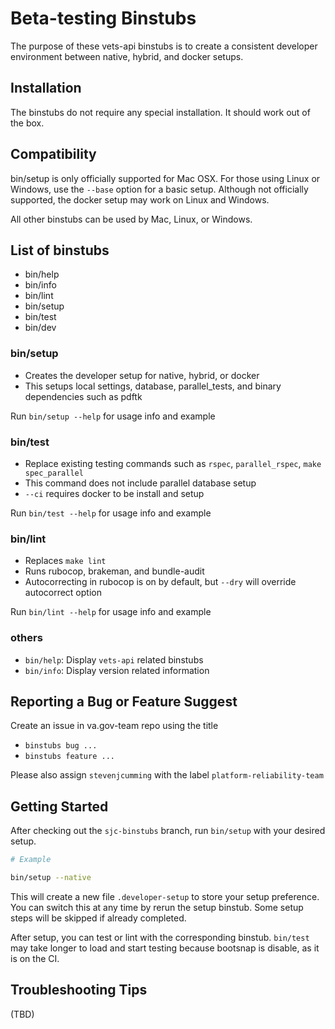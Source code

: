 # Beta-testing Binstubs

The purpose of these vets-api binstubs is to create a consistent developer environment between native, hybrid, and docker setups. 

## Installation

The binstubs do not require any special installation. It should work out of the box. 

## Compatibility 

bin/setup is only officially supported for Mac OSX. For those using Linux or Windows, use the `--base` option for a basic setup. Although not officially supported, the docker setup may work on Linux and Windows. 

All other binstubs can be used by Mac, Linux, or Windows. 

## List of binstubs

- bin/help
- bin/info
- bin/lint
- bin/setup
- bin/test
- bin/dev

### bin/setup

- Creates the developer setup for native, hybrid, or docker 
- This setups local settings, database, parallel_tests, and binary dependencies such as pdftk 

Run `bin/setup --help` for usage info and example 

### bin/test

- Replace existing testing commands such as `rspec`, `parallel_rspec`, `make spec_parallel`
- This command does not include parallel database setup
- `--ci` requires docker to be install and setup  

Run `bin/test --help` for usage info and example 

### bin/lint

- Replaces `make lint` 
- Runs rubocop, brakeman, and bundle-audit
- Autocorrecting in rubocop is on by default, but `--dry` will override autocorrect option

Run `bin/lint --help` for usage info and example 

### others

- `bin/help`: Display `vets-api` related binstubs
- `bin/info`: Display version related information

## Reporting a Bug or Feature Suggest 

Create an issue in va.gov-team repo using the title 

- `binstubs bug ...`
- `binstubs feature ...`

Please also assign `stevenjcumming` with the label `platform-reliability-team`


## Getting Started

After checking out the `sjc-binstubs` branch, run `bin/setup` with your desired setup.

```bash
# Example

bin/setup --native
```

This will create a new file `.developer-setup` to store your setup preference. You can switch this at any time by rerun the setup binstub. Some setup steps will be skipped if already completed. 

After setup, you can test or lint with the corresponding binstub. `bin/test` may take longer to load and start testing because bootsnap is disable, as it is on the CI. 

## Troubleshooting Tips

(TBD)
